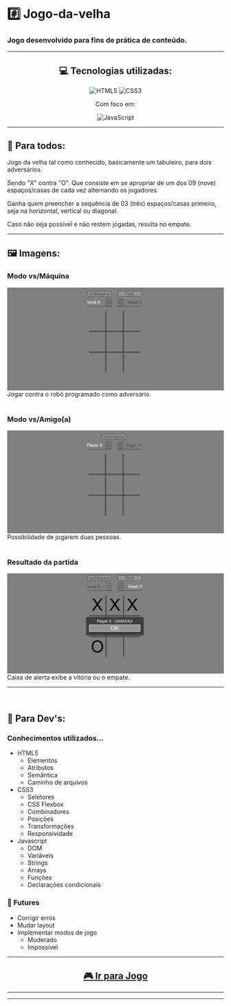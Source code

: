 <h1> #️⃣ Jogo-da-velha </h1>
<h3> Jogo desenvolvido para fins de prática de conteúdo. </h3>

----

<div align="center">
<h2> 💻 Tecnologias utilizadas: </h2>

![HTML5](https://img.shields.io/badge/html5-%23E34F26.svg?style=for-the-badge&logo=html5&logoColor=white) ![CSS3](https://img.shields.io/badge/css3-%231572B6.svg?style=for-the-badge&logo=css3&logoColor=white)
  
  Com foco em:
  
![JavaScript](https://img.shields.io/badge/javascript-%23323330.svg?style=for-the-badge&logo=javascript&logoColor=%23F7DF1E)

</div>

----

<h2> 🧍 Para todos:</h2>
<p>Jogo da velha tal como conhecido, basicamente um tabuleiro, para dois adversários.

Sendo "X" contra "O". Que consiste em se apropriar de um dos 09 (nove) espaços/casas de cada vez alternando os jogadores

Ganha quem preencher a sequência de 03 (três) espaços/casas primeiro, seja na horizontal, vertical ou diagonal.

Caso não seja possível e não restem jogadas, resulta no empate.</p>

----

<h2>🖼️ Imagens: </h2>

<h3> Modo vs/Máquina </h3>
<img align="center" src="img/vsmaquina.png">
Jogar contra o robô programado como adversário.
</br></br>
<h3> Modo vs/Amigo(a)</h3>
<img align="center" src="img/vsamigo.png">
Possibilidade de jogarem duas pessoas.
</br></br>
<h3>Resultado da partida</h3>
<img align="center" src="img/resultado.png">
Caixa de alerta exibe a vitória ou o empate.

----
</br>
<h2> 🚀 Para Dev's:</h2>

<h3> Conhecimentos utilizados... </h3>

- HTML5
  - Elementos
  - Atributos
  - Semântica
  - Caminho de arquivos
- CSS3
  - Seletores
  - CSS Flexbox
  - Combinadores
  - Posições
  - Transformações
  - Responsividade
- Javascript
  - DOM
  - Variáveis
  - Strings
  - Arrays
  - Funções
  - Declarações condicionais

<h3> 🔮 Futures </h3>

- Corrigir erros
- Mudar layout
- Implementar modos de jogo
  - Moderado
  - Impossível

----

<h2 align="center"> <a href = "https://raimonesbarros.github.io/Jogo-da-velha/" target="_blank"> 🎮 Ir para Jogo </a></h2>

----
----
